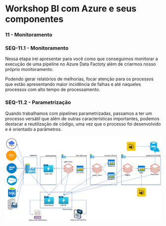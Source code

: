 # Workshop BI com Azure e seus componentes

### 11 - Monitoramento

### SEQ-11.1 - Monitoramento

Nessa etapa irei apresentar para você como que conseguimos monitorar a execução de uma pipeline no Azure Data Factoty além de criarmos nosso próprio monitoramento. 

Podendo gerar relatórios de melhorias, focar atenção para os processos que estão apresentando maior incidência de falhas e até naqueles processos com alto tempo de processamento.

### SEQ-11.2 - Parametrização

Quando trabalhamos com pipelines parametrizadas, passamos a ter um processo versátil que além de outras caracteristicas importantes, podemos destacar a reutilização de código, uma vez que o processo foi desenvolvido e é orientado a parâmetros.

![Image](./imagens/25_arquitetura_bigdata.png)
